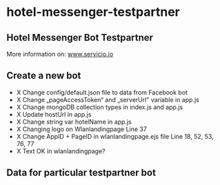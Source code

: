 # hotel-messenger-testpartner

## Hotel Messenger Bot Testpartner

More information on: www.servicio.io

## Create a new bot

- X Change config/default.json file to data from Facebook bot
- X Change „pageAccessToken“ and „serverUrl" variable in app.js
- X Change mongoDB collection types in index.js and app.js
- X Update hostUrl in app.js
- X Change string var hotelName in app.js
- X Changing logo on Wlanlandingpage Line 37
- X Change AppID + PageID in wlanlandingpage.ejs file Line 18, 52, 53, 76, 77
- X Text OK in wlanlandingpage?


## Data for particular testpartner bot



